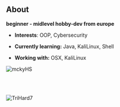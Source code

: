 
## About   

**beginner - midlevel hobby-dev from europe**





- __Interests__: OOP, Cybersecurity
 
- **Currently learning:** Java, KaliLinux, Shell

- **Working with:** OSX, KaliLinux


 

                                                                                                
![mckyHS](https://cdn.discordapp.com/emojis/878007877699256391.webp?size=240&quality=lossless) 


<br> 

 <br>  
 
![TriHard7](https://cdn.discordapp.com/emojis/830386947636592670.webp?size=240&quality=lossless)



<!---
DonkVenom/DonkVenom is a ✨ special ✨ repository because its `README.md` (this file) appears on your GitHub profile.
You can click the Preview link to take a look at your changes.
--->
